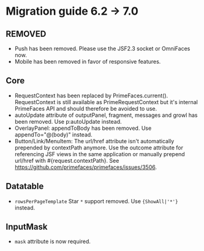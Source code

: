 # Migration guide 6.2 -> 7.0

## REMOVED
* Push has been removed. Please use the JSF2.3 socket or OmniFaces now.
* Mobile has been removed in favor of responsive features.

## Core
* RequestContext has been replaced by PrimeFaces.current(). RequestContext is still available as PrimeRequestContext but it's internal PrimeFaces API and should therefore be avoided to use.
* autoUpdate attribute of outputPanel, fragment, messages and growl has been removed. Use p:autoUpdate instead.
* OverlayPanel: appendToBody has been removed. Use appendTo="@(body)" instead.
* Button/Link/MenuItem: The url/href attribute isn't automatically prepended by contextPath anymore. Use the outcome attribute for referencing JSF views in the same application or manually prepend url/href with #{request.contextPath}. See https://github.com/primefaces/primefaces/issues/3506.

## Datatable
* `rowsPerPageTemplate` Star `*` support removed. Use `{ShowAll|'*'}` instead.

## InputMask
* `mask` attribute is now required.
